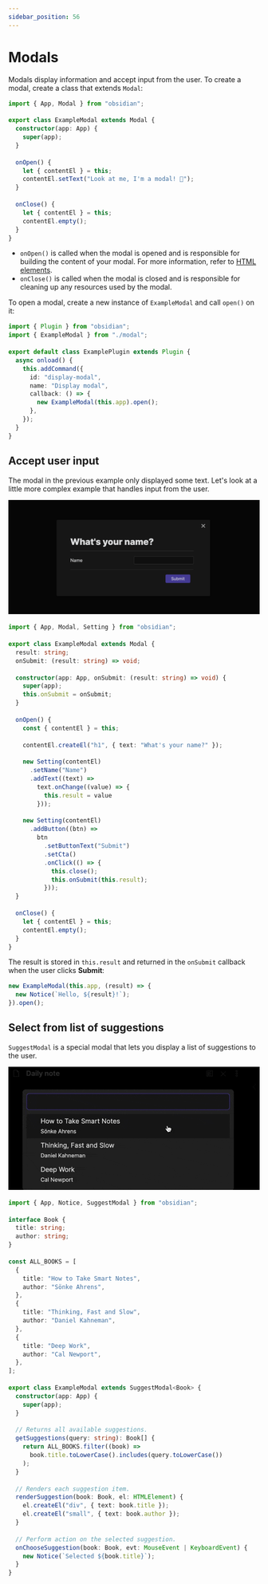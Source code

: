```yaml
---
sidebar_position: 56
---
```


# Modals

Modals display information and accept input from the user. To create a modal, create a class that extends `Modal`:

```ts title="modal.ts"
import { App, Modal } from "obsidian";

export class ExampleModal extends Modal {
  constructor(app: App) {
    super(app);
  }

  onOpen() {
    let { contentEl } = this;
    contentEl.setText("Look at me, I'm a modal! 👀");
  }

  onClose() {
    let { contentEl } = this;
    contentEl.empty();
  }
}
```

- `onOpen()` is called when the modal is opened and is responsible for building the content of your modal. For more information, refer to [HTML elements](html-elements.md).
- `onClose()` is called when the modal is closed and is responsible for cleaning up any resources used by the modal.

To open a modal, create a new instance of `ExampleModal` and call `open()` on it:

```ts title="main.ts"
import { Plugin } from "obsidian";
import { ExampleModal } from "./modal";

export default class ExamplePlugin extends Plugin {
  async onload() {
    this.addCommand({
      id: "display-modal",
      name: "Display modal",
      callback: () => {
        new ExampleModal(this.app).open();
      },
    });
  }
}
```

## Accept user input

The modal in the previous example only displayed some text. Let's look at a little more complex example that handles input from the user.

![Modal with user input](../../static/img/modal-input.png)

```ts title="modal.ts" {21,30-31}
import { App, Modal, Setting } from "obsidian";

export class ExampleModal extends Modal {
  result: string;
  onSubmit: (result: string) => void;

  constructor(app: App, onSubmit: (result: string) => void) {
    super(app);
    this.onSubmit = onSubmit;
  }

  onOpen() {
    const { contentEl } = this;

    contentEl.createEl("h1", { text: "What's your name?" });

    new Setting(contentEl)
      .setName("Name")
      .addText((text) =>
        text.onChange((value) => {
          this.result = value
        }));

    new Setting(contentEl)
      .addButton((btn) =>
        btn
          .setButtonText("Submit")
          .setCta()
          .onClick(() => {
            this.close();
            this.onSubmit(this.result);
          }));
  }

  onClose() {
    let { contentEl } = this;
    contentEl.empty();
  }
}
```

The result is stored in `this.result` and returned in the `onSubmit` callback when the user clicks **Submit**:

```ts
new ExampleModal(this.app, (result) => {
  new Notice(`Hello, ${result}!`);
}).open();
```

## Select from list of suggestions

`SuggestModal` is a special modal that lets you display a list of suggestions to the user.

![Modal with suggestions](../../static/img/suggest-modal.gif)

```ts
import { App, Notice, SuggestModal } from "obsidian";

interface Book {
  title: string;
  author: string;
}

const ALL_BOOKS = [
  {
    title: "How to Take Smart Notes",
    author: "Sönke Ahrens",
  },
  {
    title: "Thinking, Fast and Slow",
    author: "Daniel Kahneman",
  },
  {
    title: "Deep Work",
    author: "Cal Newport",
  },
];

export class ExampleModal extends SuggestModal<Book> {
  constructor(app: App) {
    super(app);
  }

  // Returns all available suggestions.
  getSuggestions(query: string): Book[] {
    return ALL_BOOKS.filter((book) =>
      book.title.toLowerCase().includes(query.toLowerCase())
    );
  }

  // Renders each suggestion item.
  renderSuggestion(book: Book, el: HTMLElement) {
    el.createEl("div", { text: book.title });
    el.createEl("small", { text: book.author });
  }

  // Perform action on the selected suggestion.
  onChooseSuggestion(book: Book, evt: MouseEvent | KeyboardEvent) {
    new Notice(`Selected ${book.title}`);
  }
}
```
